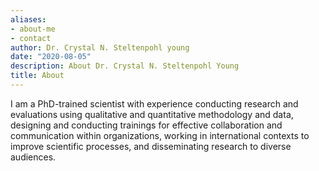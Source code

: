 ```yaml
---
aliases:
- about-me
- contact
author: Dr. Crystal N. Steltenpohl young
date: "2020-08-05"
description: About Dr. Crystal N. Steltenpohl Young
title: About
---
```


I am a PhD-trained scientist with experience conducting research and evaluations using qualitative and quantitative methodology and data, designing and conducting trainings for effective collaboration and communication within organizations, working in international contexts to improve scientific processes, and disseminating research to diverse audiences.